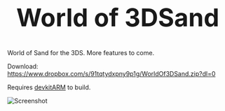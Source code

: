 <b><center><h1>World of 3DSand</h></center></b>
==========

World of Sand for the 3DS. More features to come.

Download: https://www.dropbox.com/s/91tqtydxpny9p1g/WorldOf3DSand.zip?dl=0

Requires [devkitARM](http://sourceforge.net/projects/devkitpro/files/devkitARM/) to build.

![Screenshot](http://i.imgur.com/aUOgv8L.png)
